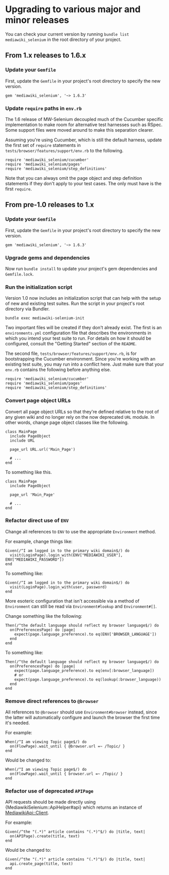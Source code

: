 # Upgrading to various major and minor releases

You can check your current version by running `bundle list mediawiki_selenium`
in the root directory of your project.

## From 1.x releases to 1.6.x

### Update your `Gemfile`

First, update the `Gemfile` in your project's root directory to specify the
new version.

    gem 'mediawiki_selenium', '~> 1.6.3'

### Update `require` paths in `env.rb`

The 1.6 release of MW-Selenium decoupled much of the Cucumber specific
implementation to make room for alternative test harnesses such as RSpec. Some
support files were moved around to make this separation clearer.

Assuming you're using Cucumber, which is still the default harness, update the
first set of `require` statements in `tests/browser/features/support/env.rb`
to the following.

    require 'mediawiki_selenium/cucumber'
    require 'mediawiki_selenium/pages'
    require 'mediawiki_selenium/step_definitions'

Note that you can always omit the page object and step definition statements
if they don't apply to your test cases. The only must have is the first
`require`.

## From pre-1.0 releases to 1.x

### Update your `Gemfile`

First, update the `Gemfile` in your project's root directory to specify the
new version.

    gem 'mediawiki_selenium', '~> 1.6.3'

### Upgrade gems and dependencies

Now run `bundle install` to update your project's gem dependencies and
`Gemfile.lock`.

### Run the initialization script

Version 1.0 now includes an initialization script that can help with the setup
of new and existing test suites. Run the script in your project's root
directory via Bundler.

    bundle exec mediawiki-selenium-init

Two important files will be created if they don't already exist. The first is
an `environments.yml` configuration file that describes the environments in
which you intend your test suite to run. For details on how it should be
configured, consult the "Getting Started" section of the `README`.

The second file, `tests/browser/features/support/env.rb`, is for bootstrapping
the Cucumber environment. Since you're working with an existing test suite,
you may run into a conflict here. Just make sure that your `env.rb` contains
the following before anything else.

    require 'mediawiki_selenium/cucumber'
    require 'mediawiki_selenium/pages'
    require 'mediawiki_selenium/step_definitions'

### Convert page object URLs

Convert all page object URLs so that they're defined relative to the root of
any given wiki and no longer rely on the now deprecated `URL` module. In other
words, change page object classes like the following.

    class MainPage
      include PageObject
      include URL
    
      page_url URL.url('Main_Page')

      # ...
    end

To something like this.

    class MainPage
      include PageObject
    
      page_url 'Main_Page'

      # ...
    end

### Refactor direct use of `ENV`

Change all references to `ENV` to use the appropriate `Environment` method.

For example, change things like:

    Given(/^I am logged in to the primary wiki domain$/) do
      visit(LoginPage).login_with(ENV["MEDIAWIKI_USER"], ENV["MEDIAWIKI_PASSWORD"])
    end

To something like:

    Given(/^I am logged in to the primary wiki domain$/) do
      visit(LoginPage).login_with(user, password)
    end

More esoteric configuration that isn't accessible via a method of
`Environment` can still be read via `Environment#lookup` and `Environment#[]`.

Change something like the following:

    Then(/^the default language should reflect my browser language$/) do
      on(PreferencesPage) do |page|
        expect(page.language_preference).to eq(ENV['BROWSER_LANGUAGE'])
      end
    end

To something like:

    Then(/^the default language should reflect my browser language$/) do
      on(PreferencesPage) do |page|
        expect(page.language_preference).to eq(env[:browser_language])
        # or
        expect(page.language_preference).to eq(lookup(:browser_language))
      end
    end

### Remove direct references to `@browser`

All references to `@browser` should use `Environment#browser` instead, since
the latter will automatically configure and launch the browser the first time
it's needed.

For example:

    When(/^I am viewing Topic page$/) do
      on(FlowPage).wait_until { @browser.url =~ /Topic/ }
    end

Would be changed to:

    When(/^I am viewing Topic page$/) do
      on(FlowPage).wait_until { browser.url =~ /Topic/ }
    end

### Refactor use of deprecated `APIPage`

API requests should be made directly using {MediawikiSelenium::ApiHelper#api}
which returns an instance of [MediawikiApi::Client](https://doc.wikimedia.org/rubygems/mediawiki-ruby-api/).

For example:

    Given(/^the "(.*)" article contains "(.*)"$/) do |title, text|
      on(APIPage).create(title, text)
    end

Would be changed to:

    Given(/^the "(.*)" article contains "(.*)"$/) do |title, text|
      api.create_page(title, text)
    end

